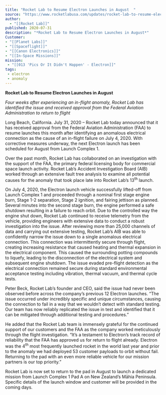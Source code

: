 ```yaml
---
title: "Rocket Lab to Resume Electron Launches in August  "
source: "https://www.rocketlabusa.com/updates/rocket-lab-to-resume-electron-launches-in-august/"
author:
  - "[[Rocket Lab]]"
published: 2020-07-31
description: "*Rocket Lab to Resume Electron Launches in August*"
Customer: 
- "[[Planet Labs]]"
- "[[Spaceflight]]"
- "[[Canon Electronics]]"
- "[[In-Space Missions]]"
mission:
 - "[[013 'Pics Or It Didn't Happen' - Electron]]"
tags:
 - electron
 - anomaly
---
```

**Rocket Lab to Resume Electron Launches in August**

*Four weeks after experiencing an in-flight anomaly, Rocket Lab has identified the issue and received approval from the Federal Aviation Administration to return to flight* 

Long Beach, California. July 31, 2020 – Rocket Lab today announced that it has received approval from the Federal Aviation Administration (FAA) to resume launches this month after identifying an anomalous electrical connection as the cause of an in-flight failure on July 4, 2020. With corrective measures underway, the next Electron launch has been scheduled for August from Launch Complex 1.  

Over the past month, Rocket Lab has collaborated on an investigation with the support of the FAA, the primary federal licensing body for commercial space launch activity. Rocket Lab’s Accident Investigation Board (AIB) worked through an extensive fault tree analysis to examine all potential causes for the anomaly that took place late into Rocket Lab’s 13<sup>th</sup> launch.

On July 4, 2020, the Electron launch vehicle successfully lifted-off from Launch Complex 1 and proceeded through a nominal first stage engine burn, Stage 1-2 separation, Stage 2 ignition, and fairing jettison as planned. Several minutes into the second stage burn, the engine performed a safe shutdown resulting in a failure to reach orbit. Due to the controlled way the engine shut down, Rocket Lab continued to receive telemetry from the vehicle, providing engineers with extensive data to conduct a robust investigation into the issue. After reviewing more than 25,000 channels of data and carrying out extensive testing, Rocket Lab’s AIB was able to confidently narrow the issue down to a single anomalous electrical connection. This connection was intermittently secure through flight, creating increasing resistance that caused heating and thermal expansion in the electrical component. This caused the surrounding potting compounds to liquefy, leading to the disconnection of the electrical system and subsequent engine shutdown. The issue evaded pre-flight detection as the electrical connection remained secure during standard environmental acceptance testing including vibration, thermal vacuum, and thermal cycle tests.  

Peter Beck, Rocket Lab’s founder and CEO, said the issue had never been observed before across the company’s previous 12 Electron launches. “The issue occurred under incredibly specific and unique circumstances, causing the connection to fail in a way that we wouldn’t detect with standard testing. Our team has now reliably replicated the issue in test and identified that it can be mitigated through additional testing and procedures.”

He added that the Rocket Lab team is immensely grateful for the continued support of our customers and the FAA as the company worked meticulously through the flight investigation. “It’s a testament to Electron’s track record of reliability that the FAA has approved us for return to flight already. Electron was the 4<sup>th</sup> most frequently launched rocket in the world last year and prior to the anomaly we had deployed 53 customer payloads to orbit without fail. Returning to the pad with an even more reliable vehicle for our mission partners is our top priority.”

Rocket Lab is now set to return to the pad in August to launch a dedicated mission from Launch Complex 1 Pad A on New Zealand’s Māhia Peninsula. Specific details of the launch window and customer will be provided in the coming days.